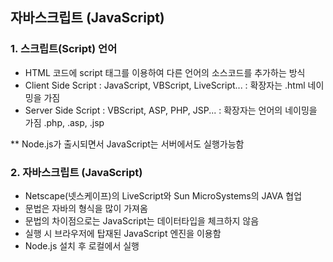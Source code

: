 ## 자바스크립트 (JavaScript)
### 1. 스크립트(Script) 언어
- HTML 코드에 script 태그를 이용하여 다른 언어의 소스코드를 추가하는 방식
- Client Side Script 
    : JavaScript, VBScript, LiveScript...
    : 확장자는 .html 네이밍을 가짐 
- Server Side Script 
    : VBScript, ASP, PHP, JSP...
    : 확장자는 언어의 네이밍을 가짐 .php, .asp, .jsp

** Node.js가 출시되면서 JavaScript는 서버에서도 실행가능함

### 2. 자바스크립트 (JavaScript)
- Netscape(넷스케이프)의 LiveScript와 Sun MicroSystems의 JAVA 협업
- 문법은 자바의 형식을 많이 가져옴
- 문법의 차이점으로는 JavaScript는 데이터타입을 체크하지 않음
- 실행 시 브라우저에 탑재된 JavaScript 엔진을 이용함
- Node.js 설치 후 로컬에서 실행



